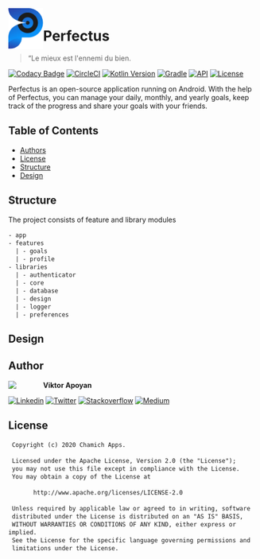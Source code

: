 <a href="https://medium.com/@vapoyan" target="_blank">
  <img src="https://github.com/ChamichApps/Perfectus/blob/develop/.screenshots/Perfectus%20Icon.png" width="70" align="left">
</a>


# Perfectus

> “Le mieux est l'ennemi du bien.

[![Codacy Badge](https://api.codacy.com/project/badge/Grade/6793aaaab2214097837e1279548608a3)](https://app.codacy.com/gh/ChamichApps/Perfectus?utm_source=github.com&utm_medium=referral&utm_content=ChamichApps/Perfectus&utm_campaign=Badge_Grade_Settings)
[![CircleCI](https://circleci.com/gh/ChamichApps/Perfectus/tree/release.svg?style=shield)](https://circleci.com/gh/ChamichApps/Perfectus/tree/release)
[![Kotlin Version](https://img.shields.io/badge/kotlin-1.4.10-blue.svg)](http://kotlinlang.org/)
[![Gradle](https://img.shields.io/badge/gradle-6.6.1-blue.svg)](https://lv.binarybabel.org/catalog/gradle/latest)
[![API](https://img.shields.io/badge/API-21%2B-blue.svg?style=flat)](https://android-arsenal.com/api?level=21)
[![License](https://img.shields.io/badge/License-Apache%202.0-lightgrey.svg)](http://www.apache.org/licenses/LICENSE-2.0)

Perfectus is an open-source application running on Android. With the help of Perfectus, you can manage your daily, monthly, and yearly goals, keep track of the progress and share your goals with your friends.

## Table of Contents

-   [Authors](https://github.com/ChamichApps/Perfectus#authors)
-   [License](https://github.com/ChamichApps/Perfectus#license)
-   [Structure](https://github.com/ChamichApps/Perfectus#structure)
-   [Design](https://github.com/ChamichApps/Perfectus#design)

## Structure

The project consists of feature and library modules

```
- app
- features
  | - goals
  | - profile
- libraries
  | - authenticator
  | - core
  | - database
  | - design
  | - logger
  | - preferences
```

## Design

## Author

<a href="https://medium.com/@vapoyan" target="_blank">
  <img src="https://media-exp1.licdn.com/dms/image/C4D03AQG1bcSjvx4v9g/profile-displayphoto-shrink_200_200/0?e=1608768000&v=beta&t=fIidjjlBbmqmaWB6YXKr4Rxa-r9FqZX5UhUvYkgEiYw" width="70" align="left">
</a>

**Viktor Apoyan**

[![Linkedin](https://img.shields.io/badge/-linkedin-grey?logo=linkedin)](https://www.linkedin.com/in/victorapoyan/)
[![Twitter](https://img.shields.io/badge/-twitter-grey?logo=twitter)](https://twitter.com/ApoyanViktor)
[![Stackoverflow](https://img.shields.io/badge/-stackoverflow-grey?logo=Stackoverflow)](https://stackoverflow.com/users/612606/viktor-apoyan)
[![Medium](https://img.shields.io/badge/-medium-grey?logo=medium)](https://medium.com/@vapoyan)

## License

```license
 Copyright (c) 2020 Chamich Apps.
 
 Licensed under the Apache License, Version 2.0 (the "License");
 you may not use this file except in compliance with the License.
 You may obtain a copy of the License at
 
       http://www.apache.org/licenses/LICENSE-2.0
 
 Unless required by applicable law or agreed to in writing, software
 distributed under the License is distributed on an "AS IS" BASIS,
 WITHOUT WARRANTIES OR CONDITIONS OF ANY KIND, either express or implied.
 See the License for the specific language governing permissions and
 limitations under the License.
```

